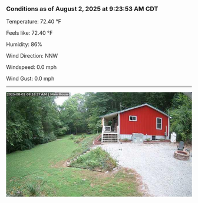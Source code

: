### Conditions as of August 2, 2025 at 9:23:53 AM CDT 

Temperature: 72.40 &deg;F

Feels like: 72.40 &deg;F

Humidity: 86%

Wind Direction: NNW

Windspeed: 0.0 mph

Wind Gust: 0.0 mph

---

<img src="./images/latest.jpeg"/>

